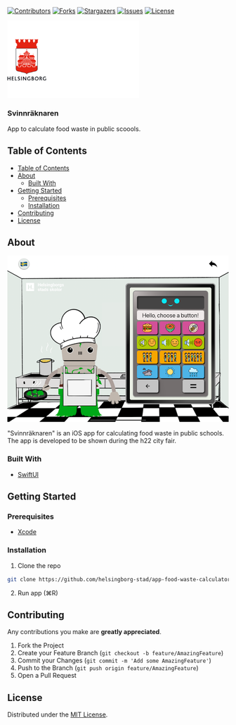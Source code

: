 <!-- SHIELDS -->
[![Contributors][contributors-shield]][contributors-url]
[![Forks][forks-shield]][forks-url]
[![Stargazers][stars-shield]][stars-url]
[![Issues][issues-shield]][issues-url]
[![License][license-shield]][license-url]

<p>
    <img src="/hbg-logo.png" alt="Logo" width="300">
</p>
<h3>Svinnräknaren</h3>
<p>
  App to calculate food waste in public scoools.
</p>



## Table of Contents
- [Table of Contents](#table-of-contents)
- [About](#about)
  - [Built With](#built-with)
- [Getting Started](#getting-started)
  - [Prerequisites](#prerequisites)
  - [Installation](#installation)
- [Contributing](#contributing)
- [License](#license)


## About

[![Svinnräknaren Screen Shot][product-screenshot]](https://example.com)

"Svinnräknaren" is an iOS app for calculating food waste in public schools. The app is developed to be shown during the h22 city fair.


### Built With

* [SwiftUI](https://developer.apple.com/xcode/swiftui/)


## Getting Started


### Prerequisites

* [Xcode](https://developer.apple.com/xcode/)


### Installation

1. Clone the repo
```sh
git clone https://github.com/helsingborg-stad/app-food-waste-calculator.git
```
2. Run app (⌘R)




## Contributing

Any contributions you make are **greatly appreciated**.

1. Fork the Project
2. Create your Feature Branch (`git checkout -b feature/AmazingFeature`)
3. Commit your Changes (`git commit -m 'Add some AmazingFeature'`)
4. Push to the Branch (`git push origin feature/AmazingFeature`)
5. Open a Pull Request



## License

Distributed under the [MIT License][license-url].


<!-- MARKDOWN LINKS & IMAGES -->
<!-- https://www.markdownguide.org/basic-syntax/#reference-style-links -->
[contributors-shield]: https://img.shields.io/github/contributors/helsingborg-stad/app-food-waste-calculator.svg?style=flat-square
[contributors-url]: https://github.com/helsingborg-stad/app-food-waste-calculator/graphs/contributors
[forks-shield]: https://img.shields.io/github/forks/helsingborg-stad/app-food-waste-calculator.svg?style=flat-square
[forks-url]: https://github.com/helsingborg-stad/app-food-waste-calculator/network/members
[stars-shield]: https://img.shields.io/github/stars/helsingborg-stad/app-food-waste-calculator.svg?style=flat-square
[stars-url]: https://github.com/helsingborg-stad/app-food-waste-calculator/stargazers
[issues-shield]: https://img.shields.io/github/issues/helsingborg-stad/app-food-waste-calculator.svg?style=flat-square
[issues-url]: https://github.com/helsingborg-stad/app-food-waste-calculator/issues
[license-shield]: https://img.shields.io/github/license/helsingborg-stad/app-food-waste-calculator.svg?style=flat-square
[license-url]: https://raw.githubusercontent.com/helsingborg-stad/app-food-waste-calculator/master/LICENSE
[product-screenshot]: /screenshot.png
